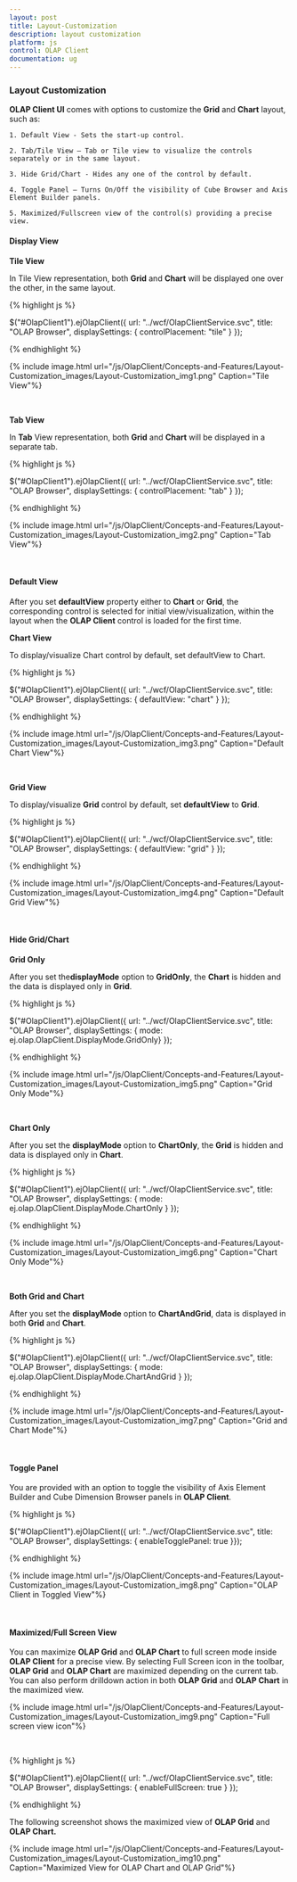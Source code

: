 ```yaml
---
layout: post
title: Layout-Customization
description: layout customization
platform: js
control: OLAP Client
documentation: ug
---
```


### Layout Customization

**OLAP Client UI** comes with options to customize the **Grid** and **Chart** layout, such as:

    1. Default View - Sets the start-up control. 

    2. Tab/Tile View – Tab or Tile view to visualize the controls separately or in the same layout. 

    3. Hide Grid/Chart - Hides any one of the control by default. 

    4. Toggle Panel – Turns On/Off the visibility of Cube Browser and Axis Element Builder panels.  

    5. Maximized/Fullscreen view of the control(s) providing a precise view.

#### Display View

**Tile View**

In Tile View representation, both **Grid** and **Chart** will be displayed one over the other, in the same layout. 

{% highlight js %}

$("#OlapClient1").ejOlapClient({
    url: "../wcf/OlapClientService.svc", title: "OLAP Browser",
    displaySettings: { controlPlacement: "tile" }
});


{% endhighlight %}

{% include image.html url="/js/OlapClient/Concepts-and-Features/Layout-Customization_images/Layout-Customization_img1.png" Caption="Tile View"%}

<br/>

**Tab View**

In **Tab** View representation, both **Grid** and **Chart** will be displayed in a separate tab.

{% highlight js %}

$("#OlapClient1").ejOlapClient({
    url: "../wcf/OlapClientService.svc", title: "OLAP Browser",
    displaySettings: { controlPlacement: "tab" }
});


{% endhighlight %}

{% include image.html url="/js/OlapClient/Concepts-and-Features/Layout-Customization_images/Layout-Customization_img2.png" Caption="Tab View"%}

<br/>

#### Default View

After you set **defaultView** property either to **Chart** or **Grid**, the corresponding control is selected for initial view/visualization, within the layout when the **OLAP Client** control is loaded for the first time. 

**Chart View**

To display/visualize Chart control by default, set defaultView to Chart.

{% highlight js %}

$("#OlapClient1").ejOlapClient({
    url: "../wcf/OlapClientService.svc", title: "OLAP Browser",
    displaySettings: { defaultView: "chart" }
});


{% endhighlight %}

{% include image.html url="/js/OlapClient/Concepts-and-Features/Layout-Customization_images/Layout-Customization_img3.png" Caption="Default Chart View"%}

<br/>

**Grid View**

To display/visualize **Grid** control by default, set **defaultView** to **Grid**.

{% highlight js %}

$("#OlapClient1").ejOlapClient({
     url: "../wcf/OlapClientService.svc", title: "OLAP Browser",
     displaySettings: { defaultView: "grid" }
 });


{% endhighlight %}

{% include image.html url="/js/OlapClient/Concepts-and-Features/Layout-Customization_images/Layout-Customization_img4.png" Caption="Default Grid View"%}

<br/>

#### Hide Grid/Chart

**Grid Only**

After you set the**displayMode** option to **GridOnly**, the **Chart** is hidden and the data is displayed only in **Grid**.

{% highlight js %}

$("#OlapClient1").ejOlapClient({
    url: "../wcf/OlapClientService.svc", title: "OLAP Browser",
    displaySettings: { mode: ej.olap.OlapClient.DisplayMode.GridOnly}
});


{% endhighlight %}

{% include image.html url="/js/OlapClient/Concepts-and-Features/Layout-Customization_images/Layout-Customization_img5.png" Caption="Grid Only Mode"%}

<br/>

**Chart Only**

After you set the **displayMode** option to **ChartOnly**, the **Grid** is hidden and data is displayed only in **Chart**.

{% highlight js %}

$("#OlapClient1").ejOlapClient({
    url: "../wcf/OlapClientService.svc", title: "OLAP Browser",
    displaySettings: { mode: ej.olap.OlapClient.DisplayMode.ChartOnly }
});


{% endhighlight %}

{% include image.html url="/js/OlapClient/Concepts-and-Features/Layout-Customization_images/Layout-Customization_img6.png" Caption="Chart Only Mode"%}

<br/>

**Both Grid and Chart**

After you set the **displayMode** option to **ChartAndGrid**, data is displayed in both **Grid** and **Chart**.

{% highlight js %}

$("#OlapClient1").ejOlapClient({
    url: "../wcf/OlapClientService.svc", title: "OLAP Browser",
    displaySettings: { mode: ej.olap.OlapClient.DisplayMode.ChartAndGrid }
});


{% endhighlight %}

{% include image.html url="/js/OlapClient/Concepts-and-Features/Layout-Customization_images/Layout-Customization_img7.png" Caption="Grid and Chart Mode"%}

<br/>

#### Toggle Panel

You are provided with an option to toggle the visibility of Axis Element Builder and Cube Dimension Browser panels in **OLAP Client**.

{% highlight js %}

$("#OlapClient1").ejOlapClient({
    url: "../wcf/OlapClientService.svc", title: "OLAP Browser",
    displaySettings: { enableTogglePanel: true }});



{% endhighlight %}

{% include image.html url="/js/OlapClient/Concepts-and-Features/Layout-Customization_images/Layout-Customization_img8.png" Caption="OLAP Client in Toggled View"%}

<br/>

#### Maximized/Full Screen View

You can maximize **OLAP Grid** and **OLAP Chart** to full screen mode inside **OLAP Client** for a precise view. By selecting Full Screen icon in the toolbar, **OLAP Grid** and **OLAP Chart** are maximized depending on the current tab. You can also perform drilldown action in both **OLAP Grid** and **OLAP Chart** in the maximized view.

{% include image.html url="/js/OlapClient/Concepts-and-Features/Layout-Customization_images/Layout-Customization_img9.png" Caption="Full screen view icon"%}

<br/>

{% highlight js %}

$("#OlapClient1").ejOlapClient({
    url: "../wcf/OlapClientService.svc", title: "OLAP Browser",
    displaySettings: { enableFullScreen: true }
});


{% endhighlight %}

The following screenshot shows the maximized view of **OLAP Grid** and **OLAP Chart.**

{% include image.html url="/js/OlapClient/Concepts-and-Features/Layout-Customization_images/Layout-Customization_img10.png" Caption="Maximized View for OLAP Chart and OLAP Grid"%}

